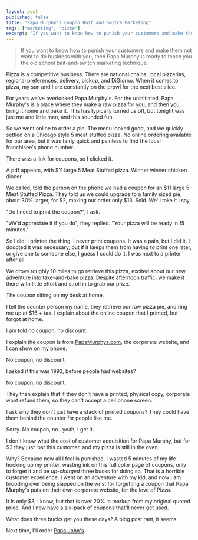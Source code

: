 ```yaml
---
layout: post
published: false
title: "Papa Murphy's Coupon Bait and Switch Marketing"
tags: ["marketing", "pizza"]
excerpt: "If you want to know how to punish your customers and make them not want to do business with you, then Papa Murphy is ready to teach you the old school bait-and-switch marketing technique."
---
```

<blockquote>
If you want to know how to punish your customers and make them not want to do business with you, then Papa Murphy is ready to teach you the old school bait-and-switch marketing technique.
</blockquote>
Pizza is a competitive business. There are national chains, local pizzerias, regional preferences, delivery, pickup, and DiGiorno.  When it comes to pizza, my son and I are constantly on the prowl for the next best slice.

For years we've overlooked Papa Murphy's. For the uninitiated, Papa Murphy's is a place where they make a raw pizza for you, and then you bring it home and bake it.  This has typically turned us off, but tonight was just me and little man, and this sounded fun.

So we went online to order a pie.  The menu looked good, and we quickly settled on a Chicago style 5 meat stuffed pizza.  No online ordering available for our area, but it was fairly quick and painless to find the local franchisee's phone number.

There was a link for coupons, so I clicked it.

A pdf appears, with $11 large 5 Meat Stuffed pizza.  Winner winner chicken dinner.

We called, told the person on the phone we had a coupon for an $11 large 5-Meat Stuffed Pizza.  They told us we could upgrade to a family sized pie, about 30% larger, for $2, making our order only $13.  Sold.  We'll take it I say.

"Do I need to print the coupon?", I ask.

"We'd appreciate it if you do", they replied. "Your pizza will be ready in 15 minutes."

So I did.  I printed the thing.  I never print coupons.  It was a pain, but I did it.  I doubted it was necessary, but if it keeps them from having to print one later, or give one to someone else, I guess I could do it.  I was next to a printer after all.

We drove roughly 10 miles to go retrieve this pizza, excited about our new adventure into take-and-bake pizza.  Despite afternoon traffic, we make it there with little effort and stroll in to grab our prize.

The coupon sitting on my desk at home.

I tell the counter person my name, they retrieve our raw pizza pie, and ring me up at $16 + tax.  I explain about the online coupon that I printed, but forgot at home.

I am told no coupon, no discount.

I explain the coupon is from [PapaMurphys.com](http://PapaMurphys.com), the corporate website, and I can show on my phone.

No coupon, no discount.

I asked if this was 1993, before people had websites?

No coupon, no discount.

They then explain that if they don't have a printed, physical copy, corporate wont refund them, so they can't accept a cell phone screen.

I ask why they don't just have a stack of printed coupons?  They could have them behind the counter for people like me.

Sorry. No coupon, no...yeah, I get it.

I don't know what the cost of customer acquisition for Papa Murphy, but for $3 they just lost this customer, and my pizza is still in the oven.

Why?  Because now all I feel is punished.  I wasted 5 minutes of my life hooking up my printer, wasting ink on this full color page of coupons, only to forget it and be _up-charged_ three bucks for doing so.  That is a horrible customer experience.  I went on an adventure with my kid, and now I am brooding over being slapped on the wrist for forgetting a coupon that Papa Murphy's puts on their own corporate website, for the love of Pizza.

It is only $3, I know, but that is over 20% in markup from my original quoted price.  And I now have a six-pack of coupons that'll never get used.

What does three bucks get you these days?  A blog post rant, it seems.

Next time, I'll order [Papa John's](http://papajohns.com).
